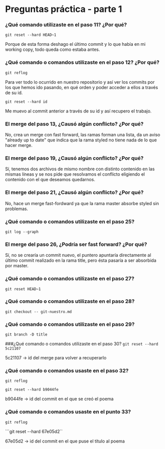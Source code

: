 # Preguntas práctica - parte 1
### ¿Qué comando utilizaste en el paso 11? ¿Por qué?
```git reset --hard HEAD~1```

Porque de esta forma deshago el último commit y lo que había en mi working copy, todo queda como estaba antes.

### ¿Qué comando o comandos utilizaste en el paso 12? ¿Por qué?
```git reflog```

Para ver todo lo ocurrido en nuestro repositorio y así ver los commits por los que hemos ido pasando, en qué orden y poder acceder a ellos a través de su id.

```git reset --hard id```

Me muevo al commit anterior a través de su id y así recupero el trabajo.

### El merge del paso 13, ¿Causó algún conflicto? ¿Por qué?

No, crea un merge con fast forward, las ramas forman una lista, da un aviso "already up to date" que indica que la rama styled no tiene nada de lo que hacer merge.

### El merge del paso 19, ¿Causó algún conflicto? ¿Por qué?

Sí, tenemos dos archivos de mismo nombre con distinto contenido en las mismas líneas y se nos pide que resolvamos el conflicto eligiendo el contenido con el que deseamos quedarnos.

### El merge del paso 21, ¿Causó algún conflicto? ¿Por qué?

No, hace un merge fast-fordward ya que la rama master absorbe styled sin problemas.

### ¿Qué comando o comandos utilizaste en el paso 25?
```git log --graph```

### El merge del paso 26, ¿Podría ser fast forward? ¿Por qué?

Sí, no se crearía un commit nuevo, el puntero apuntaría directamente al último commit realizado en la rama title, pero ésta pasaría a ser absorbida por master.

### ¿Qué comando o comandos utilizaste en el paso 27?
```git reset HEAD~1```

### ¿Qué comando o comandos utilizaste en el paso 28?
```git checkout -- git-nuestro.md```

### ¿Qué comando o comandos utilizaste en el paso 29?
```git branch -D title```

###¿Qué comando o comandos utilizaste en el paso 30?
```git reset --hard 5c21107```

5c21107 -> id del merge para volver a recuperarlo

### ¿Qué comando o comandos usaste en el paso 32?
```git reflog```

```git reset --hard b9044fe```

b9044fe -> id del commit en el que se creó el poema

### ¿Qué comando o comandos usaste en el punto 33?
```git reflog```

```git reset --hard 67e05d2``

67e05d2 -> id del commit en el que puse el título al poema
